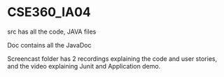 # CSE360_IA04

src has all the code, JAVA files

Doc contains all the JavaDoc

Screencast folder has 2 recordings explaining the code and user stories, and the video explaining Junit and Application demo.
